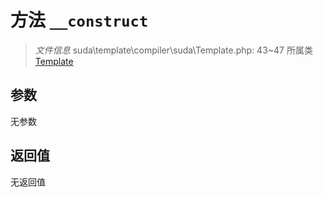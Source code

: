 # 方法 `__construct`

> *文件信息* suda\template\compiler\suda\Template.php: 43~47
> 所属类 [Template](../Template.md)




## 参数


无参数


## 返回值

无返回值
